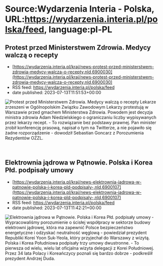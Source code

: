 # Source:Wydarzenia Interia - Polska, URL:https://wydarzenia.interia.pl/polska/feed, language:pl-PL

## Protest przed Ministerstwem Zdrowia. Medycy walczą o recepty
 - [https://wydarzenia.interia.pl/kraj/news-protest-przed-ministerstwem-zdrowia-medycy-walcza-o-recepty,nId,6900030](https://wydarzenia.interia.pl/kraj/news-protest-przed-ministerstwem-zdrowia-medycy-walcza-o-recepty,nId,6900030)
 - RSS feed: https://wydarzenia.interia.pl/polska/feed
 - date published: 2023-07-13T11:51:53+00:00

<p><a href="https://wydarzenia.interia.pl/kraj/news-protest-przed-ministerstwem-zdrowia-medycy-walcza-o-recepty,nId,6900030"><img align="left" alt="Protest przed Ministerstwem Zdrowia. Medycy walczą o recepty" src="https://i.iplsc.com/protest-przed-ministerstwem-zdrowia-medycy-walcza-o-recepty/000HEFI6M5TSI7EH-C321.jpg" /></a>Lekarze zrzeszeni w Ogólnopolskim Związku Zawodowym Lekarzy protestują w Warszawie przed gmachem Ministerstwa Zdrowia. Powodem jest decyzja ministra zdrowia Adam Niedzielskiego o ograniczaniu liczby wypisywanych przez lekarzy recept. - To rozwiązanie bez podstawy prawnej. Pan minister zrobił konferencję prasową, napisał o tym na Twitterze, a nie pojawiło się żadne rozporządzenie - dowodził Sebastian Goncarz z Porozumienia Rezydentów OZZL.</p><br clear="all" />

## Elektrownia jądrowa w Pątnowie. Polska i Korea Płd. podpisały umowy
 - [https://wydarzenia.interia.pl/kraj/news-elektrownia-jadrowa-w-patnowie-polska-i-korea-pld-podpisaly-,nId,6900107](https://wydarzenia.interia.pl/kraj/news-elektrownia-jadrowa-w-patnowie-polska-i-korea-pld-podpisaly-,nId,6900107)
 - RSS feed: https://wydarzenia.interia.pl/polska/feed
 - date published: 2023-07-13T11:42:21+00:00

<p><a href="https://wydarzenia.interia.pl/kraj/news-elektrownia-jadrowa-w-patnowie-polska-i-korea-pld-podpisaly-,nId,6900107"><img align="left" alt="Elektrownia jądrowa w Pątnowie. Polska i Korea Płd. podpisały umowy" src="https://i.iplsc.com/elektrownia-jadrowa-w-patnowie-polska-i-korea-pld-podpisaly/000HEFP8W3M02DM1-C321.jpg" /></a>- Wypracowaliśmy porozumienie o ścisłej współpracy w sektorze budowy elektrowni jądrowej, która ma zapewnić Polsce bezpieczeństwo energetyczne i odzyskać neutralność węglową - powiedział prezydent Republiki Korei Yoon Suk-Yeola, który przyjechał do Warszawy z wizytą. Polska i Korea Południowa podpisały trzy umowy dwustronne. - To pierwsza od wielu, wielu lat oficjalna wizyta delegacji z Korei Południowej. Przez 34 lata Polacy i Koreańczycy poznali się bardzo dobrze - podkreślił prezydent Andrzej Duda.</p><br clear="all" />

